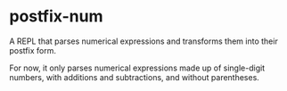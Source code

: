 # postfix-num

A REPL that parses numerical expressions and transforms them into their postfix form.

For now, it only parses numerical expressions made up of single-digit numbers, with additions and subtractions, and without parentheses.
